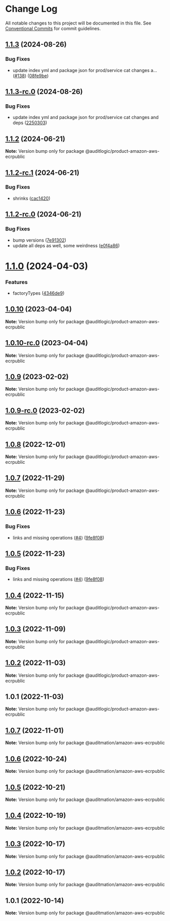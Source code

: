 # Change Log

All notable changes to this project will be documented in this file.
See [Conventional Commits](https://conventionalcommits.org) for commit guidelines.

## [1.1.3](https://github.com/auditlogic/product/compare/@auditlogic/product-amazon-aws-ecrpublic@1.1.2...@auditlogic/product-amazon-aws-ecrpublic@1.1.3) (2024-08-26)


### Bug Fixes

* update index yml and package json for prod/service cat changes a… ([#138](https://github.com/auditlogic/product/issues/138)) ([08fe9be](https://github.com/auditlogic/product/commit/08fe9beb1c8457462a19bc69caa02e6212d97e1a))





## [1.1.3-rc.0](https://github.com/auditlogic/product/compare/@auditlogic/product-amazon-aws-ecrpublic@1.1.2...@auditlogic/product-amazon-aws-ecrpublic@1.1.3-rc.0) (2024-08-26)


### Bug Fixes

* update index yml and package json for prod/service cat changes and deps ([2250303](https://github.com/auditlogic/product/commit/225030363a363608240135b7ebed386b28f01e4b))





## [1.1.2](https://github.com/auditlogic/product/compare/@auditlogic/product-amazon-aws-ecrpublic@1.1.2-rc.1...@auditlogic/product-amazon-aws-ecrpublic@1.1.2) (2024-06-21)

**Note:** Version bump only for package @auditlogic/product-amazon-aws-ecrpublic





## [1.1.2-rc.1](https://github.com/auditlogic/product/compare/@auditlogic/product-amazon-aws-ecrpublic@1.1.2-rc.0...@auditlogic/product-amazon-aws-ecrpublic@1.1.2-rc.1) (2024-06-21)


### Bug Fixes

* shrinks ([cac1420](https://github.com/auditlogic/product/commit/cac14200fefcd8183ab69fe89a47bd3f70f563e9))





## [1.1.2-rc.0](https://github.com/auditlogic/product/compare/@auditlogic/product-amazon-aws-ecrpublic@1.1.0...@auditlogic/product-amazon-aws-ecrpublic@1.1.2-rc.0) (2024-06-21)


### Bug Fixes

* bump versions ([7e91302](https://github.com/auditlogic/product/commit/7e913023b8b312150ed7762c32fbbe616be71de5))
* update all deps as well, some weirdness ([e0f4a86](https://github.com/auditlogic/product/commit/e0f4a864714e2d3de6bbf3da014d5312fe53be2f))





# [1.1.0](https://github.com/auditlogic/product/compare/@auditlogic/product-amazon-aws-ecrpublic@1.0.10...@auditlogic/product-amazon-aws-ecrpublic@1.1.0) (2024-04-03)


### Features

* factoryTypes ([4346de9](https://github.com/auditlogic/product/commit/4346de92693aee892fccf725338ffc7b80ab182b))





## [1.0.10](https://github.com/auditlogic/product/compare/@auditlogic/product-amazon-aws-ecrpublic@1.0.9...@auditlogic/product-amazon-aws-ecrpublic@1.0.10) (2023-04-04)

**Note:** Version bump only for package @auditlogic/product-amazon-aws-ecrpublic





## [1.0.10-rc.0](https://github.com/auditlogic/product/compare/@auditlogic/product-amazon-aws-ecrpublic@1.0.9...@auditlogic/product-amazon-aws-ecrpublic@1.0.10-rc.0) (2023-04-04)

**Note:** Version bump only for package @auditlogic/product-amazon-aws-ecrpublic





## [1.0.9](https://github.com/auditlogic/product/compare/@auditlogic/product-amazon-aws-ecrpublic@1.0.8...@auditlogic/product-amazon-aws-ecrpublic@1.0.9) (2023-02-02)

**Note:** Version bump only for package @auditlogic/product-amazon-aws-ecrpublic





## [1.0.9-rc.0](https://github.com/auditlogic/product/compare/@auditlogic/product-amazon-aws-ecrpublic@1.0.8...@auditlogic/product-amazon-aws-ecrpublic@1.0.9-rc.0) (2023-02-02)

**Note:** Version bump only for package @auditlogic/product-amazon-aws-ecrpublic





## [1.0.8](https://github.com/auditlogic/product/compare/@auditlogic/product-amazon-aws-ecrpublic@1.0.7...@auditlogic/product-amazon-aws-ecrpublic@1.0.8) (2022-12-01)

**Note:** Version bump only for package @auditlogic/product-amazon-aws-ecrpublic





## [1.0.7](https://github.com/auditlogic/product/compare/@auditlogic/product-amazon-aws-ecrpublic@1.0.6...@auditlogic/product-amazon-aws-ecrpublic@1.0.7) (2022-11-29)

**Note:** Version bump only for package @auditlogic/product-amazon-aws-ecrpublic





## [1.0.6](https://github.com/auditlogic/product/compare/@auditlogic/product-amazon-aws-ecrpublic@1.0.4...@auditlogic/product-amazon-aws-ecrpublic@1.0.6) (2022-11-23)


### Bug Fixes

* links and missing operations ([#4](https://github.com/auditlogic/product/issues/4)) ([9fe8f08](https://github.com/auditlogic/product/commit/9fe8f08fe7c57fdb79f991ac35bd6ac2e7dcad38))





## [1.0.5](https://github.com/auditlogic/product/compare/@auditlogic/product-amazon-aws-ecrpublic@1.0.4...@auditlogic/product-amazon-aws-ecrpublic@1.0.5) (2022-11-23)


### Bug Fixes

* links and missing operations ([#4](https://github.com/auditlogic/product/issues/4)) ([9fe8f08](https://github.com/auditlogic/product/commit/9fe8f08fe7c57fdb79f991ac35bd6ac2e7dcad38))





## [1.0.4](https://github.com/auditlogic/product/compare/@auditlogic/product-amazon-aws-ecrpublic@1.0.3...@auditlogic/product-amazon-aws-ecrpublic@1.0.4) (2022-11-15)

**Note:** Version bump only for package @auditlogic/product-amazon-aws-ecrpublic





## [1.0.3](https://github.com/auditlogic/product/compare/@auditlogic/product-amazon-aws-ecrpublic@1.0.2...@auditlogic/product-amazon-aws-ecrpublic@1.0.3) (2022-11-09)

**Note:** Version bump only for package @auditlogic/product-amazon-aws-ecrpublic





## [1.0.2](https://github.com/auditlogic/product/compare/@auditlogic/product-amazon-aws-ecrpublic@1.0.1...@auditlogic/product-amazon-aws-ecrpublic@1.0.2) (2022-11-03)

**Note:** Version bump only for package @auditlogic/product-amazon-aws-ecrpublic





## 1.0.1 (2022-11-03)

**Note:** Version bump only for package @auditlogic/product-amazon-aws-ecrpublic





## [1.0.7](https://github.com/auditmation/store-content/compare/@auditmation/amazon-aws-ecrpublic@1.0.6...@auditmation/amazon-aws-ecrpublic@1.0.7) (2022-11-01)

**Note:** Version bump only for package @auditmation/amazon-aws-ecrpublic





## [1.0.6](https://github.com/auditmation/store-content/compare/@auditmation/amazon-aws-ecrpublic@1.0.5...@auditmation/amazon-aws-ecrpublic@1.0.6) (2022-10-24)

**Note:** Version bump only for package @auditmation/amazon-aws-ecrpublic





## [1.0.5](https://github.com/auditmation/store-content/compare/@auditmation/amazon-aws-ecrpublic@1.0.4...@auditmation/amazon-aws-ecrpublic@1.0.5) (2022-10-21)

**Note:** Version bump only for package @auditmation/amazon-aws-ecrpublic





## [1.0.4](https://github.com/auditmation/store-content/compare/@auditmation/amazon-aws-ecrpublic@1.0.3...@auditmation/amazon-aws-ecrpublic@1.0.4) (2022-10-19)

**Note:** Version bump only for package @auditmation/amazon-aws-ecrpublic





## [1.0.3](https://github.com/auditmation/store-content/compare/@auditmation/amazon-aws-ecrpublic@1.0.2...@auditmation/amazon-aws-ecrpublic@1.0.3) (2022-10-17)

**Note:** Version bump only for package @auditmation/amazon-aws-ecrpublic





## [1.0.2](https://github.com/auditmation/store-content/compare/@auditmation/amazon-aws-ecrpublic@1.0.1...@auditmation/amazon-aws-ecrpublic@1.0.2) (2022-10-17)

**Note:** Version bump only for package @auditmation/amazon-aws-ecrpublic





## 1.0.1 (2022-10-14)

**Note:** Version bump only for package @auditmation/amazon-aws-ecrpublic
